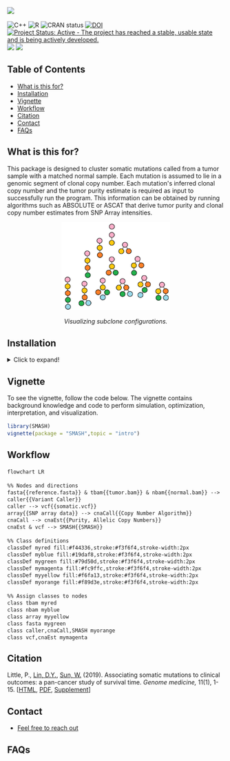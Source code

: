 <div align="left">
<a href=""><img src="https://img.shields.io/badge/R-%23276DC3.svg?style=square&logo=r&logoColor=pink&label=SMASH" height="80" /></a>
</div>

<!-- badges: start -->
![C++](https://img.shields.io/badge/C++-%2300599C.svg?style=square&logo=c%2B%2B&logoColor=gold)
![R](https://img.shields.io/badge/R-%23276DC3.svg?style=square&logo=r&logoColor=pink)
![CRAN status](https://www.r-pkg.org/badges/version/SMASH)
[![DOI](https://zenodo.org/badge/DOI/10.1186/s13073-019-0643-9.svg)](https://doi.org/10.1186/s13073-019-0643-9)
[![Project Status: Active - The project has reached a stable, usable state and is being actively developed.](https://www.repostatus.org/badges/latest/active.svg)](https://www.repostatus.org/#active)
[![](https://img.shields.io/github/languages/code-size/Sun-lab/SMASH.svg)](https://github.com/Sun-lab/SMASH)
[![](https://img.shields.io/github/last-commit/Sun-lab/SMASH.svg)](https://github.com/Sun-lab/SMASH/commits/master)
<!-- badges: end -->

## Table of Contents

* [What is this for?](#what-is-this-for)
* [Installation](#installation)
* [Vignette](#vignette)
* [Workflow](#workflow)
* [Citation](#citation)
* [Contact](#contact)
* [FAQs](#faqs)

## What is this for?

This package is designed to cluster somatic mutations called from a 
tumor sample with a matched normal sample. Each mutation is assumed 
to lie in a genomic segment of clonal copy number. Each mutation's 
inferred clonal copy number and the tumor purity estimate is required 
as input to successfully run the program. This information can be 
obtained by running algorithms such as ABSOLUTE or ASCAT that derive 
tumor purity and clonal copy number estimates from SNP Array intensities.

<p align="center">
<img src="images/ith_configs.PNG" width="50%" />
<p align="center"><em>Visualizing subclone configurations.</em></p>
</p>

## Installation

<details>

<summary>Click to expand!</summary>

Copy/paste the following code into R/RStudio for **SMASH** installation.

```R
pandoc = Sys.getenv("RSTUDIO_PANDOC")

cran_packs = c("Rcpp","RcppArmadillo","devtools","smarter","SMASH")
req_packs = c(cran_packs)

for(pack in req_packs){
	
	chk_pack = tryCatch(find.package(pack),
		error = function(ee){NULL})
	
	if( !is.null(chk_pack) ){
		library(pack,character.only = TRUE)
		next
	}
	
	if( pack %in% cran_packs ){
		install.packages(pack,dependencies = TRUE)
	}
	
}

```

</details>

## Vignette

To see the vignette, follow the code below. The vignette contains background 
knowledge and code to perform simulation, optimization, interpretation, 
and visualization.

```R
library(SMASH)
vignette(package = "SMASH",topic = "intro")
```

## Workflow

```mermaid
flowchart LR

%% Nodes and directions
fasta{{reference.fasta}} & tbam{{tumor.bam}} & nbam{{normal.bam}} --> caller{{Variant Caller}}
caller --> vcf{{somatic.vcf}}
array{{SNP array data}} --> cnaCall{{Copy Number Algorithm}}
cnaCall --> cnaEst{{Purity, Allelic Copy Numbers}}
cnaEst & vcf --> SMASH{{SMASH}}

%% Class definitions
classDef myred fill:#f44336,stroke:#f3f6f4,stroke-width:2px
classDef myblue fill:#19daf8,stroke:#f3f6f4,stroke-width:2px
classDef mygreen fill:#79d50d,stroke:#f3f6f4,stroke-width:2px
classDef mymagenta fill:#fc9ffc,stroke:#f3f6f4,stroke-width:2px
classDef myyellow fill:#f6fa13,stroke:#f3f6f4,stroke-width:2px
classDef myorange fill:#f89d3e,stroke:#f3f6f4,stroke-width:2px

%% Assign classes to nodes
class tbam myred
class nbam myblue
class array myyellow
class fasta mygreen
class caller,cnaCall,SMASH myorange
class vcf,cnaEst mymagenta
```

## Citation

Little, P., [Lin, D.Y.](https://sph.unc.edu/adv_profile/danyu-lin-phd/), 
[Sun, W.](https://github.com/sunway1999) (2019). 
Associating somatic mutations to clinical outcomes: a pan-cancer 
study of survival time. *Genome medicine,* 11(1), 1-15. 
[[HTML](https://genomemedicine.biomedcentral.com/articles/10.1186/s13073-019-0643-9), 
[PDF](https://genomemedicine.biomedcentral.com/track/pdf/10.1186/s13073-019-0643-9.pdf), 
[Supplement](https://static-content.springer.com/esm/art%3A10.1186%2Fs13073-019-0643-9/MediaObjects/13073_2019_643_MOESM1_ESM.pdf)]

## Contact

* [Feel free to reach out](mailto:pllittle321@gmail.com?subject=SMASH:%20Q%26A&body=Dear%20Dr.%20Little,%0A%0A%0A)

## FAQs
